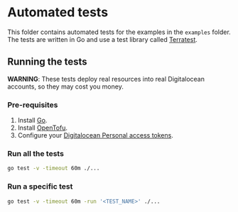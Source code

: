 # Automated tests

This folder contains automated tests for the examples in the `examples` folder. The tests are written in Go and use a
test library called [Terratest](https://terratest.gruntwork.io/).

## Running the tests

**WARNING**: These tests deploy real resources into real Digitalocean accounts, so they may cost you money.

### Pre-requisites

1. Install [Go](https://go.dev/).
2. Install [OpenTofu](https://opentofu.org/).
3. Configure your [Digitalocean Personal access tokens](https://docs.digitalocean.com/reference/api/create-personal-access-token/).

### Run all the tests

```bash
go test -v -timeout 60m ./...
```

### Run a specific test

```bash
go test -v -timeout 60m -run '<TEST_NAME>' ./...
```
